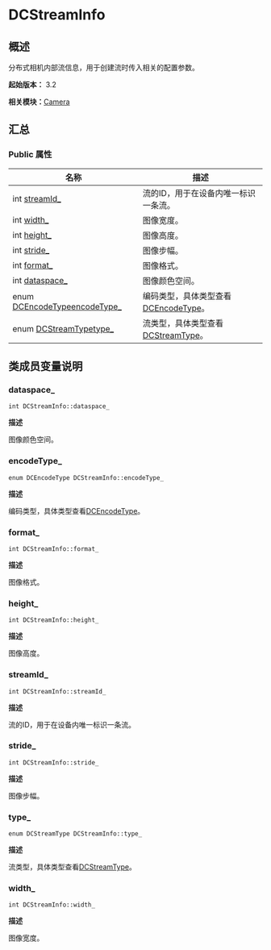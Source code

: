 # DCStreamInfo


## 概述

分布式相机内部流信息，用于创建流时传入相关的配置参数。

**起始版本：** 3.2

**相关模块：**[Camera](_distributed.md)


## 汇总


### Public 属性

| 名称 | 描述 | 
| -------- | -------- |
| int [streamId_](#streamid_) | 流的ID，用于在设备内唯一标识一条流。 | 
| int [width_](#width_) | 图像宽度。 | 
| int [height_](#height_) | 图像高度。 | 
| int [stride_](#stride_) | 图像步幅。 | 
| int [format_](#format_) | 图像格式。 | 
| int [dataspace_](#dataspace_) | 图像颜色空间。 | 
| enum [DCEncodeType](_distributed.md#dcencodetype)[encodeType_](#encodetype_) | 编码类型，具体类型查看[DCEncodeType](_distributed.md#dcencodetype)。 | 
| enum [DCStreamType](_distributed.md#dcstreamtype)[type_](#type_) | 流类型，具体类型查看[DCStreamType](_distributed.md#dcstreamtype)。 | 


## 类成员变量说明


### dataspace_

```
int DCStreamInfo::dataspace_
```

**描述**


图像颜色空间。


### encodeType_

```
enum DCEncodeType DCStreamInfo::encodeType_
```

**描述**


编码类型，具体类型查看[DCEncodeType](_distributed.md#dcencodetype)。


### format_

```
int DCStreamInfo::format_
```

**描述**


图像格式。


### height_

```
int DCStreamInfo::height_
```

**描述**


图像高度。


### streamId_

```
int DCStreamInfo::streamId_
```

**描述**


流的ID，用于在设备内唯一标识一条流。


### stride_

```
int DCStreamInfo::stride_
```

**描述**


图像步幅。


### type_

```
enum DCStreamType DCStreamInfo::type_
```

**描述**


流类型，具体类型查看[DCStreamType](_distributed.md#dcstreamtype)。


### width_

```
int DCStreamInfo::width_
```

**描述**


图像宽度。
